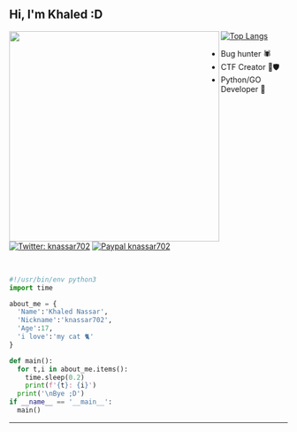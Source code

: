 <h2> Hi, I'm Khaled :D</h2>
<img align='left' src="https://github-readme-stats.vercel.app/api?username=knassar702&show_icons=true" width="380">

[![Top Langs](https://github-readme-stats.vercel.app/api/top-langs/?username=knassar702&exclude_repo=knassar702.github.io,free-for-dev&layout=compact&langs_count=8)](https://github.com/knassar702)
* Bug hunter 🕷
* CTF Creator 🚩🛡 
* Python/GO Developer 🐍


[![Twitter: knassar702](https://img.shields.io/twitter/follow/knassar702?style=flat-square)](https://twitter.com/knassar702)
[![Paypal knassar702](https://img.shields.io/badge/$-support-ff69b4.svg?style=flat)](https://paypal.me/knassar702)
</em></p>
<br>


```python
#!/usr/bin/env python3
import time

about_me = {
  'Name':'Khaled Nassar',
  'Nickname':'knassar702',
  'Age':17,
  'i love':'my cat 🐈'
}

def main():
  for t,i in about_me.items():
    time.sleep(0.2)
    print(f'{t}: {i}')
  print('\nBye ;D')
if __name__ == '__main__':
  main()
```
---
